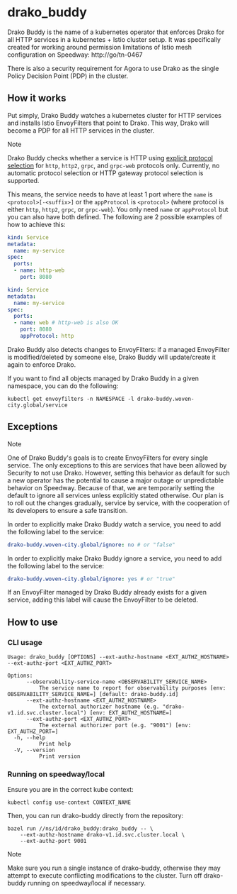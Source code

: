 # drako_buddy

Drako Buddy is the name of a kubernetes operator that enforces Drako for all
HTTP services in a kubernetes + Istio cluster setup. It was specifically created
for working around permission limitations of Istio mesh configuration on
Speedway: http://go/tn-0467

There is also a security requirement for Agora to use Drako as the single Policy
Decision Point (PDP) in the cluster.

## How it works

Put simply, Drako Buddy watches a kubernetes cluster for HTTP services and
installs Istio EnvoyFilters that point to Drako. This way, Drako will become a
PDP for all HTTP services in the cluster.

> [!NOTE]
> Drako Buddy checks whether a service is HTTP using [explicit protocol
> selection](https://istio.io/latest/docs/ops/configuration/traffic-management/protocol-selection/#explicit-protocol-selection)
> for `http`, `http2`, `grpc`, and `grpc-web` protocols only.
> Currently, no automatic protocol selection or HTTP gateway protocol selection
> is supported.
>
> This means, the service needs to have at least 1 port where the `name` is
> `<protocol>[-<suffix>]` or the `appProtocol` is `<protocol>` (where protocol is
> either `http`, `http2`, `grpc`, or `grpc-web`). You only need `name` or `appProtocol`
> but you can also have both defined. The following are 2 possible examples of how to
> achieve this:
>
> ```yaml
> kind: Service
> metadata:
>   name: my-service
> spec:
>   ports:
>   - name: http-web
>     port: 8080
> ```
> 
> ```yaml
> kind: Service
> metadata:
>   name: my-service
> spec:
>   ports:
>   - name: web # http-web is also OK
>     port: 8080
>     appProtocol: http
> ```

Drako Buddy also detects changes to EnvoyFilters: if a managed EnvoyFilter is
modified/deleted by someone else, Drako Buddy will update/create it again to
enforce Drako.

If you want to find all objects managed by Drako Buddy in a given namespace,
you can do the following:

```console
kubectl get envoyfilters -n NAMESPACE -l drako-buddy.woven-city.global/service
```

## Exceptions

> [!NOTE]
> One of Drako Buddy's goals is to create EnvoyFilters for every single
> service. The only exceptions to this are services that have been allowed by
> Security to not use Drako. However, setting this behavior as default for such a
> new operator has the potential to cause a major outage or unpredictable
> behavior on Speedway. Because of that, we are temporarily setting the default
> to ignore all services unless explicitly stated otherwise. Our plan is to roll
> out the changes gradually, service by service, with the cooperation of its
> developers to ensure a safe transition.

In order to explicitly make Drako Buddy watch a service, you need to add the
following label to the service:

```yaml
drako-buddy.woven-city.global/ignore: no # or "false"
```

In order to explicitly make Drako Buddy ignore a service, you need to add the
following label to the service:

```yaml
drako-buddy.woven-city.global/ignore: yes # or "true"
```

If an EnvoyFilter managed by Drako Buddy already exists for a given service,
adding this label will cause the EnvoyFilter to be deleted.

## How to use

### CLI usage

```
Usage: drako_buddy [OPTIONS] --ext-authz-hostname <EXT_AUTHZ_HOSTNAME> --ext-authz-port <EXT_AUTHZ_PORT>

Options:
      --observability-service-name <OBSERVABILITY_SERVICE_NAME>
          The service name to report for observability purposes [env: OBSERVABILITY_SERVICE_NAME=] [default: drako-buddy.id]
      --ext-authz-hostname <EXT_AUTHZ_HOSTNAME>
          The external authorizer hostname (e.g. "drako-v1.id.svc.cluster.local") [env: EXT_AUTHZ_HOSTNAME=]
      --ext-authz-port <EXT_AUTHZ_PORT>
          The external authorizer port (e.g. "9001") [env: EXT_AUTHZ_PORT=]
  -h, --help
          Print help
  -V, --version
          Print version
```

### Running on speedway/local

Ensure you are in the correct kube context:

```console
kubectl config use-context CONTEXT_NAME
```

Then, you can run drako-buddy directly from the repository:

```console
bazel run //ns/id/drako_buddy:drako_buddy -- \
    --ext-authz-hostname drako-v1.id.svc.cluster.local \
    --ext-authz-port 9001
```

> [!NOTE]
> Make sure you run a single instance of drako-buddy, otherwise they may
> attempt to execute conflicting modifications to the cluster. Turn off
> drako-buddy running on speedway/local if necessary.
